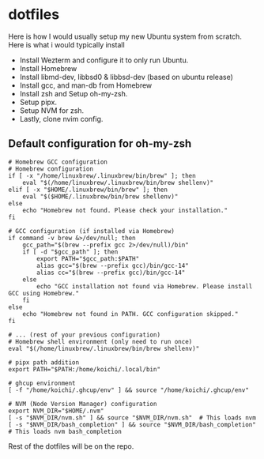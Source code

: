 # dotfiles

Here is how I would usually setup my new Ubuntu system from scratch. Here is what i would typically install
 - Install Wezterm and configure it to only run Ubuntu.
 - Install Homebrew
  - Install libmd-dev, libbsd0 & libbsd-dev (based on ubuntu release)
- Install gcc, and man-db from Homebrew
- Install zsh and Setup oh-my-zsh.
 - Setup pipx.
 - Setup NVM for zsh.
  - Lastly, clone nvim config.

## Default configuration for oh-my-zsh
```shell
# Homebrew GCC configuration
# Homebrew configuration
if [ -x "/home/linuxbrew/.linuxbrew/bin/brew" ]; then
    eval "$(/home/linuxbrew/.linuxbrew/bin/brew shellenv)"
elif [ -x "$HOME/.linuxbrew/bin/brew" ]; then
    eval "$($HOME/.linuxbrew/bin/brew shellenv)"
else
    echo "Homebrew not found. Please check your installation."
fi

# GCC configuration (if installed via Homebrew)
if command -v brew &>/dev/null; then
    gcc_path="$(brew --prefix gcc 2>/dev/null)/bin"
    if [ -d "$gcc_path" ]; then
        export PATH="$gcc_path:$PATH"
		alias gcc="$(brew --prefix gcc)/bin/gcc-14"
		alias cc="$(brew --prefix gcc)/bin/gcc-14"
    else
        echo "GCC installation not found via Homebrew. Please install GCC using Homebrew."
    fi
else
    echo "Homebrew not found in PATH. GCC configuration skipped."
fi

# ... (rest of your previous configuration)
# Homebrew shell environment (only need to run once)
eval "$(/home/linuxbrew/.linuxbrew/bin/brew shellenv)"

# pipx path addition
export PATH="$PATH:/home/koichi/.local/bin"

# ghcup environment
[ -f "/home/koichi/.ghcup/env" ] && source "/home/koichi/.ghcup/env"

# NVM (Node Version Manager) configuration
export NVM_DIR="$HOME/.nvm"
[ -s "$NVM_DIR/nvm.sh" ] && source "$NVM_DIR/nvm.sh"  # This loads nvm
[ -s "$NVM_DIR/bash_completion" ] && source "$NVM_DIR/bash_completion"  # This loads nvm bash_completion
```

Rest of the dotfiles will be on the repo.
